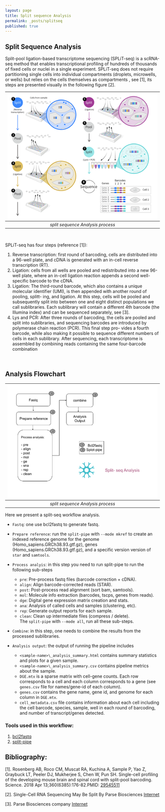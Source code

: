 ```yaml
---
layout: page
title: Split sequence Analysis
permalink: _posts/splitseq
published: true
---
```


## Split Sequence Analysis

Split-pool ligation-based transcriptome sequencing (SPLiT-seq) is a scRNA-seq method that enables transcriptional profiling of hundreds of thousands of fixed cells or nuclei in a single experiment. SPLiT-seq does not require partitioning single cells into individual compartments (droplets, microwells, or wells) but relies on the cells themselves as compartments , see [1], its steps are presented visually in the following figure [2]. 

|![scRNA-Seq Analysis](/wf/WF06_splitseq_workflow.png "split sequence Analysis process")|
|:--:|
| _split sequence Analysis process_ |

<BR>

SPLiT-seq has four steps (reference [1]): 
1) Reverse transcription: first round of barcoding, cells are distributed into a 96-well plate, and cDNA is generated with an in-cell reverse transcription (RT).
2) Ligation: cells from all wells are pooled and redistributed into a new 96-well plate, where an in-cell ligation reaction appends a second well-specific barcode to the cDNA.
3) Ligation: The third-round barcode, which also contains a unique molecular identifier (UMI), is then appended with another round of pooling, splitt- ing, and ligation. At this step, cells will be pooled and subsequently split into between one and eight distinct populations we call sublibraries. Each sublibrary will contain a different 4th barcode (the Illumina index) and can be sequenced separately, see [3].
4) Lys and PCR: After three rounds of barcoding, the cells are pooled and split into sublibraries, and sequencing barcodes are introduced by polymerase chain reaction (PCR). This final step pro- vides a fourth barcode, while also making it possible to sequence different numbers of cells in each sublibrary. After sequencing, each transcriptome is assembled by combining reads containing the same four-barcode combination

<BR>

## Analysis Flowchart

|![scRNA-Seq Analysis](/wf/WF07_split-seq.png "Graphic explanation of the Split-Seq method, [2]")|
|:--:|
| _split sequence Analysis process_ |

Here we present a split-seq workflow analysis.
- `Fastq`: one use bcl2fastq to generate fastq.
- `Prepare reference`: run the  `split-pipe` with `--mode mkref` to create an indexed reference genome for the genome (Homo_sapiens.GRCh38.93.gtf.gz), genes (Homo_sapiens.GRCh38.93.gtf.gz), and a specific version version of `star` and `samtools`. 

- `Process analyis`: in this step you need to run split-pipe to run the following sub-steps
  - `pre`:    Pre-process fastq files (barcode correction + cDNA).
  - `align`:  Align barcode-corrected reads (STAR).
  - `post`:   Post-process read alignment (sort bam, samtools).
  - `mol`:    Molecule info extraction (barcodes, tscps, genes from reads).
  - `dge`:    Digital gene expression matrix creation and stats.
  - `ana`:    Analysis of called cells and samples (clustering, etc).
  - `rep`:    Generate output reports for each sample.
  - `clean`:  Clean up intermediate files (compress / delete). \
     The `split-pipe` with `--mode all`, run all these sub-steps. 

- `Combine`: in this step, one needs to combine the results from the processed sublibraries. 
- `Analysis output`: the output of running the pipeline includes 
  -  `<sample-name>\_analysis_summary.html` contains summary statistics and plots for a given sample. 
  - `<sample-name>\_analysis_summary.csv` contains pipeline metrics about the sample.
  - `DGE.mtx` is a sparse matrix with cell-gene counts. Each row corresponds to a cell and each column corresponds to a gene (see `genes.csv` file for names/gene-id of each column).
  - `genes.csv` contains the gene name, gene id, and genome for each column in `DGE.mtx`.
  - `cell_metadata.csv` file contains information about each cell including the cell barcode, species, sample, well in each round of barcoding, and number of transcript/genes detected.


### Tools used in this workflow:

1. [bcl2fastq](https://support.illumina.com/sequencing/sequencing_software/bcl2fastq-conversion-software.html)
2. [split-pipe](https://support.parsebiosciences.com/)

## Bibliography:
[1]. Rosenberg AB, Roco CM, Muscat RA, Kuchina A, Sample P, Yao Z, Graybuck LT, Peeler DJ, Mukherjee S, Chen W, Pun SH. Single-cell profiling of the developing mouse brain and spinal cord with split-pool barcoding. Science. 2018 Apr 13;360(6385):176-82.PMID: [29545511](https://pubmed.ncbi.nlm.nih.gov/29545511/)

[2]. Single-Cell RNA Sequencing May Be Split By Parse Biosciences [Internet](https://www.genengnews.com/news/single-cell-rna-sequencing-may-be-split-by-parse-biosciences/)

[3]. Parse Biosciences company [Internet](https://www.parsebiosciences.com/)



